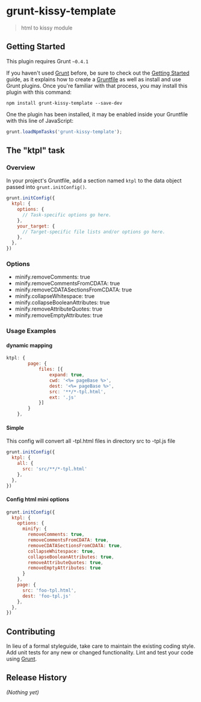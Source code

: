 # grunt-kissy-template

> html to kissy module

## Getting Started
This plugin requires Grunt `~0.4.1`

If you haven't used [Grunt](http://gruntjs.com/) before, be sure to check out the [Getting Started](http://gruntjs.com/getting-started) guide, as it explains how to create a [Gruntfile](http://gruntjs.com/sample-gruntfile) as well as install and use Grunt plugins. Once you're familiar with that process, you may install this plugin with this command:

```shell
npm install grunt-kissy-template --save-dev
```

One the plugin has been installed, it may be enabled inside your Gruntfile with this line of JavaScript:

```js
grunt.loadNpmTasks('grunt-kissy-template');
```

## The "ktpl" task

### Overview
In your project's Gruntfile, add a section named `ktpl` to the data object passed into `grunt.initConfig()`.

```js
grunt.initConfig({
  ktpl: {
    options: {
      // Task-specific options go here.
    },
    your_target: {
      // Target-specific file lists and/or options go here.
    },
  },
})
```

### Options

- minify.removeComments: true
- minify.removeCommentsFromCDATA: true
- minify.removeCDATASectionsFromCDATA: true
- minify.collapseWhitespace: true
- minify.collapseBooleanAttributes: true
- minify.removeAttributeQuotes: true
- minify.removeEmptyAttributes: true

### Usage Examples

#### dynamic mapping
```js
ktpl: {
        page: {
            files: [{
                expand: true,
                cwd: '<%= pageBase %>',
                dest: '<%= pageBase %>',
                src: '**/*-tpl.html',
                ext: '.js'
            }]
        }
    },
```

#### Simple
This config will convert all -tpl.html files in directory src to -tpl.js file

```js
grunt.initConfig({
  ktpl: {
    all: {
      src: 'src/**/*-tpl.html'
    },
  },
})
```


#### Config html mini options

```js
grunt.initConfig({
  ktpl: {
    options: {
      minify: {
        removeComments: true,
        removeCommentsFromCDATA: true,
        removeCDATASectionsFromCDATA: true,
        collapseWhitespace: true,
        collapseBooleanAttributes: true,
        removeAttributeQuotes: true,
        removeEmptyAttributes: true
      }
    },
    page: {
      src: 'foo-tpl.html',
      dest: 'foo-tpl.js'
    },
  },
})
```

## Contributing
In lieu of a formal styleguide, take care to maintain the existing coding style. Add unit tests for any new or changed functionality. Lint and test your code using [Grunt](http://gruntjs.com/).

## Release History
_(Nothing yet)_
